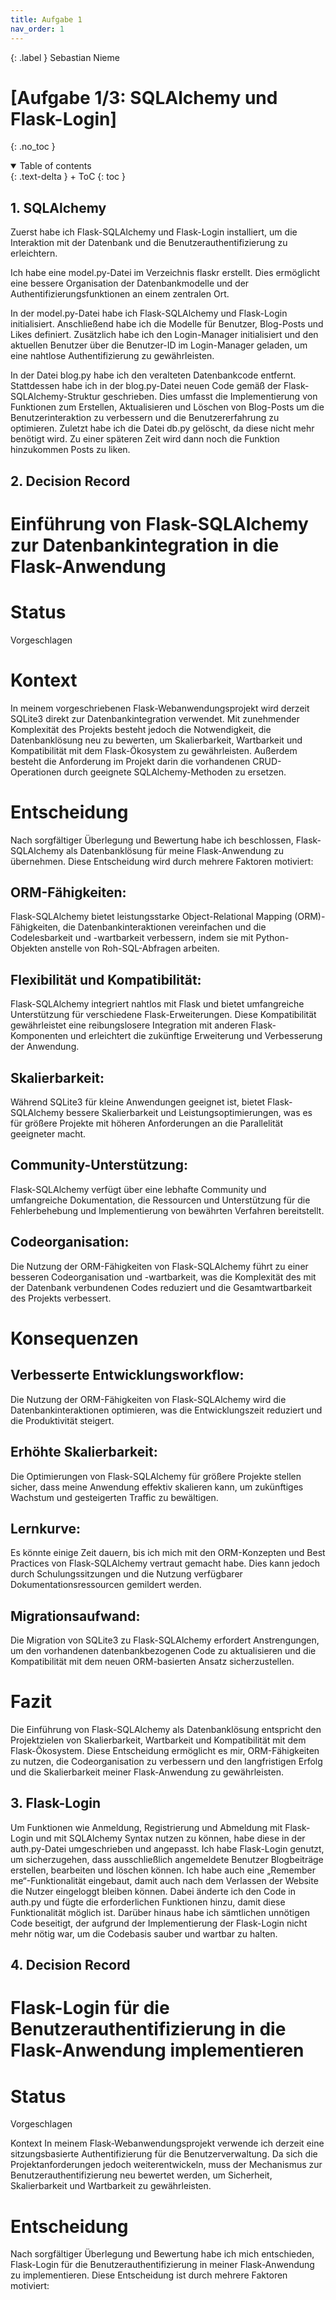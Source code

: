 ```yaml
---
title: Aufgabe 1
nav_order: 1
---
```


{: .label }
Sebastian Nieme

# [Aufgabe 1/3: SQLAlchemy und Flask-Login]
{: .no_toc }

<details open markdown="block">
{: .text-delta }
<summary>Table of contents</summary>
+ ToC
{: toc }
</details>

## 1. SQLAlchemy
Zuerst habe ich Flask-SQLAlchemy und Flask-Login installiert, um die Interaktion mit der Datenbank und die Benutzerauthentifizierung zu erleichtern.

 Ich habe eine model.py-Datei im Verzeichnis flaskr erstellt. Dies ermöglicht eine bessere Organisation der Datenbankmodelle und der Authentifizierungsfunktionen an einem zentralen Ort.

In der model.py-Datei habe ich Flask-SQLAlchemy und Flask-Login initialisiert. Anschließend habe ich die Modelle für Benutzer, Blog-Posts und Likes definiert. Zusätzlich habe ich den Login-Manager initialisiert und den aktuellen Benutzer über die Benutzer-ID im Login-Manager geladen, um eine nahtlose Authentifizierung zu gewährleisten.

In der Datei blog.py habe ich den veralteten Datenbankcode entfernt. Stattdessen habe ich in der blog.py-Datei neuen Code gemäß der Flask-SQLAlchemy-Struktur geschrieben. Dies umfasst die Implementierung von Funktionen zum Erstellen, Aktualisieren und Löschen von Blog-Posts um die Benutzerinteraktion zu verbessern und die Benutzererfahrung zu optimieren. Zuletzt habe ich die Datei db.py gelöscht, da diese nicht mehr benötigt wird. Zu einer späteren Zeit wird dann noch die Funktion hinzukommen Posts zu liken.

## 2. Decision Record
# Einführung von Flask-SQLAlchemy zur Datenbankintegration in die Flask-Anwendung

# Status
Vorgeschlagen

# Kontext
In meinem vorgeschriebenen Flask-Webanwendungsprojekt wird derzeit SQLite3 direkt zur Datenbankintegration verwendet. Mit zunehmender Komplexität des Projekts besteht jedoch die Notwendigkeit, die Datenbanklösung neu zu bewerten, um Skalierbarkeit, Wartbarkeit und Kompatibilität mit dem Flask-Ökosystem zu gewährleisten. Außerdem besteht die Anforderung im Projekt darin die vorhandenen CRUD-Operationen durch geeignete SQLAlchemy-Methoden zu ersetzen.

# Entscheidung
Nach sorgfältiger Überlegung und Bewertung habe ich beschlossen, Flask-SQLAlchemy als Datenbanklösung für meine Flask-Anwendung zu übernehmen. Diese Entscheidung wird durch mehrere Faktoren motiviert:

## ORM-Fähigkeiten: 
Flask-SQLAlchemy bietet leistungsstarke Object-Relational Mapping (ORM)-Fähigkeiten, die Datenbankinteraktionen vereinfachen und die Codelesbarkeit und -wartbarkeit verbessern, indem sie mit Python-Objekten anstelle von Roh-SQL-Abfragen arbeiten.
## Flexibilität und Kompatibilität: 
Flask-SQLAlchemy integriert nahtlos mit Flask und bietet umfangreiche Unterstützung für verschiedene Flask-Erweiterungen. Diese Kompatibilität gewährleistet eine reibungslosere Integration mit anderen Flask-Komponenten und erleichtert die zukünftige Erweiterung und Verbesserung der Anwendung.
## Skalierbarkeit: 
Während SQLite3 für kleine Anwendungen geeignet ist, bietet Flask-SQLAlchemy bessere Skalierbarkeit und Leistungsoptimierungen, was es für größere Projekte mit höheren Anforderungen an die Parallelität geeigneter macht.
## Community-Unterstützung: 
Flask-SQLAlchemy verfügt über eine lebhafte Community und umfangreiche Dokumentation, die Ressourcen und Unterstützung für die Fehlerbehebung und Implementierung von bewährten Verfahren bereitstellt.
## Codeorganisation:
Die Nutzung der ORM-Fähigkeiten von Flask-SQLAlchemy führt zu einer besseren Codeorganisation und -wartbarkeit, was die Komplexität des mit der Datenbank verbundenen Codes reduziert und die Gesamtwartbarkeit des Projekts verbessert.

# Konsequenzen

## Verbesserte Entwicklungsworkflow: 
Die Nutzung der ORM-Fähigkeiten von Flask-SQLAlchemy wird die Datenbankinteraktionen optimieren, was die Entwicklungszeit reduziert und die Produktivität steigert.
## Erhöhte Skalierbarkeit: 
Die Optimierungen von Flask-SQLAlchemy für größere Projekte stellen sicher, dass meine Anwendung effektiv skalieren kann, um zukünftiges Wachstum und gesteigerten Traffic zu bewältigen.
## Lernkurve: 
Es könnte einige Zeit dauern, bis ich mich mit den ORM-Konzepten und Best Practices von Flask-SQLAlchemy vertraut gemacht habe. Dies kann jedoch durch Schulungssitzungen und die Nutzung verfügbarer Dokumentationsressourcen gemildert werden.
## Migrationsaufwand: 
Die Migration von SQLite3 zu Flask-SQLAlchemy erfordert Anstrengungen, um den vorhandenen datenbankbezogenen Code zu aktualisieren und die Kompatibilität mit dem neuen ORM-basierten Ansatz sicherzustellen.
# Fazit
Die Einführung von Flask-SQLAlchemy als Datenbanklösung entspricht den Projektzielen von Skalierbarkeit, Wartbarkeit und Kompatibilität mit dem Flask-Ökosystem. Diese Entscheidung ermöglicht es mir, ORM-Fähigkeiten zu nutzen, die Codeorganisation zu verbessern und den langfristigen Erfolg und die Skalierbarkeit meiner Flask-Anwendung zu gewährleisten.



## 3. Flask-Login
Um Funktionen wie Anmeldung, Registrierung und Abmeldung mit Flask-Login und mit SQLAlchemy Syntax nutzen zu können, habe diese in der auth.py-Datei umgeschrieben und angepasst. Ich habe Flask-Login genutzt, um sicherzugehen, dass ausschließlich angemeldete Benutzer Blogbeiträge erstellen, bearbeiten und löschen können. Ich habe auch eine „Remember me“-Funktionalität eingebaut, damit auch nach dem Verlassen der Website die Nutzer eingeloggt bleiben können. Dabei änderte ich den Code in auth.py und fügte die erforderlichen Funktionen hinzu, damit diese Funktionalität möglich ist. Darüber hinaus habe ich sämtlichen unnötigen Code beseitigt, der aufgrund der Implementierung der Flask-Login nicht mehr nötig war, um die Codebasis sauber und wartbar zu halten. 

## 4. Decision Record
# Flask-Login für die Benutzerauthentifizierung in die Flask-Anwendung implementieren

# Status
Vorgeschlagen

Kontext
In meinem Flask-Webanwendungsprojekt verwende ich derzeit eine sitzungsbasierte Authentifizierung für die Benutzerverwaltung. Da sich die Projektanforderungen jedoch weiterentwickeln, muss der Mechanismus zur Benutzerauthentifizierung neu bewertet werden, um Sicherheit, Skalierbarkeit und Wartbarkeit zu gewährleisten.

# Entscheidung
Nach sorgfältiger Überlegung und Bewertung habe ich mich entschieden, Flask-Login für die Benutzerauthentifizierung in meiner Flask-Anwendung zu implementieren. Diese Entscheidung ist durch mehrere Faktoren motiviert: